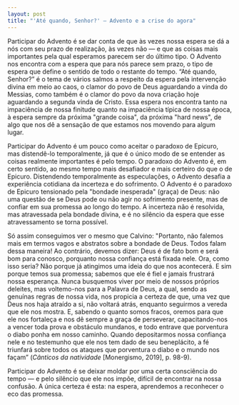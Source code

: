 ```yaml
---
layout: post
title: "'Até quando, Senhor?' – Advento e a crise do agora"
---
```


Participar do Advento é se dar conta de que às vezes nossa espera se dá a nós com seu prazo de realização, às vezes não — e que as coisas mais importantes pela qual esperamos parecem ser do último tipo. O Advento nos encontra com a espera que para nós parece sem prazo, o tipo de espera que define o sentido de todo o restante do tempo. “Até quando, Senhor?” é o tema de vários salmos a respeito da espera pela intervenção divina em meio ao caos, o clamor do povo de Deus aguardando a vinda do Messias, como também é o clamor do povo da nova criação hoje aguardando a segunda vinda de Cristo. Essa espera nos encontra tanto na impaciência de nossa finitude quanto na impaciência típica de nossa época, à espera sempre da próxima "grande coisa", da próxima "hard news", de algo que nos dê a sensação de que estamos nos movendo para algum lugar.

Participar do Advento é um pouco como aceitar o paradoxo de Epicuro, mas distendê-lo temporalmente, já que é o único modo de se entender as coisas realmente importantes é pelo tempo. O paradoxo do Advento é, em certo sentido, ao mesmo tempo mais desafiador e mais certeiro do que o de Epicuro. Distendendo temporalmente as especulações, o Advento desafia a experiência cotidiana da incerteza e do sofrimento. O Advento é o paradoxo de Epicuro tensionado pela "bondade inesperada" (graça) de Deus: não uma questão de se Deus pode ou não agir no sofrimento presente, mas de confiar em sua promessa ao longo do tempo. A incerteza não é resolvida, mas atravessada pela bondade divina, e é no silêncio da espera que esse atravessamento se torna possível.

Só assim conseguimos ver o mesmo que Calvino: "Portanto, não falemos mais em termos vagos e abstratos sobre a bondade de Deus. Todos falam dessa maneira! Ao contrário, devemos dizer: Deus é de fato bom e será bom para conosco, porquanto nossa confiança está fixada nele. Ora, como isso seria? Não porque já atingimos uma ideia do que nos acontecerá. E sim porque temos sua promessa; sabemos que ele é fiel e jamais frustrará nossa esperança. Nunca busquemos viver por meio de nossos próprios deleites, mas voltemo-nos para a Palavra de Deus, a qual, sendo as genuínas regras de nossa vida, nos propicia a certeza de que, uma vez que Deus nos haja atraído a si, não voltará atrás, enquanto seguirmos a vereda que ele nos mostra. E, sabendo o quanto somos fracos, oremos para que ele nos fortaleça e nos dê sempre a graça de perseverar, capacitando-nos a vencer toda prova e obstáculo mundanos, e todo entrave que porventura o diabo ponha em nosso caminho. Quando depositarmos nossa confiança nele e no testemunho que ele nos tem dado de seu beneplácito, a fé triunfará sobre todos os ataques que porventura o diabo e o mundo nos façam” (_Cânticos da natividade_ [Monergismo, 2019], p. 98-9).

Participar do Advento é se deixar moldar por uma certa consciência do tempo — e pelo silêncio que ele nos impõe, difícil de encontrar na nossa confusão. A única certeza é esta: na espera, aprendemos a reconhecer o eco das promessa.
